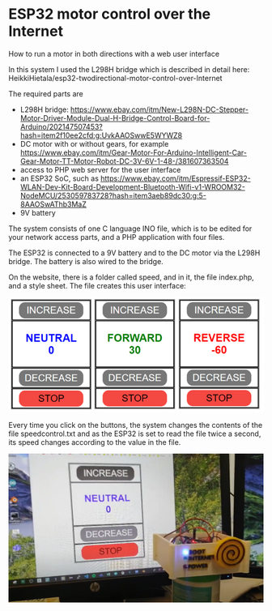 # ESP32 motor control over the Internet
How to run a motor in both directions with a web user interface

In this system I used the L298H bridge which is described in detail here: HeikkiHietala/esp32-twodirectional-motor-control-over-Internet

The required parts are

* L298H bridge: https://www.ebay.com/itm/New-L298N-DC-Stepper-Motor-Driver-Module-Dual-H-Bridge-Control-Board-for-Arduino/202147507453?hash=item2f10ee2cfd:g:UvkAAOSwwE5WYWZ8
* DC motor with or without gears, for example  https://www.ebay.com/itm/Gear-Motor-For-Arduino-Intelligent-Car-Gear-Motor-TT-Motor-Robot-DC-3V-6V-1-48-/381607363504
* access to PHP web server for the user interface
* an ESP32 SoC, such as https://www.ebay.com/itm/Espressif-ESP32-WLAN-Dev-Kit-Board-Development-Bluetooth-Wifi-v1-WROOM32-NodeMCU/253059783728?hash=item3aeb89dc30:g:5-8AAOSwAThb3MaZ
* 9V battery

The system consists of one C language INO file, which is to be edited for your network access parts, and a PHP application with four files. 

The ESP32 is connected to a 9V battery and to the DC motor via the L298H bridge. The battery is also wired to the bridge. 

On the website, there is a folder called speed, and in it, the file index.php, and a style sheet. The file creates this user interface:

![user interface](speed%20control.PNG)

Every time you click on the buttons, the system changes the contents of the file speedcontrol.txt and as the ESP32 is set to read the file twice a second, its speed changes according to the value in the file.

[![Watch the video](capture.png)](https://www.youtube.com/watch?v=sizY2kcHO2Y)


